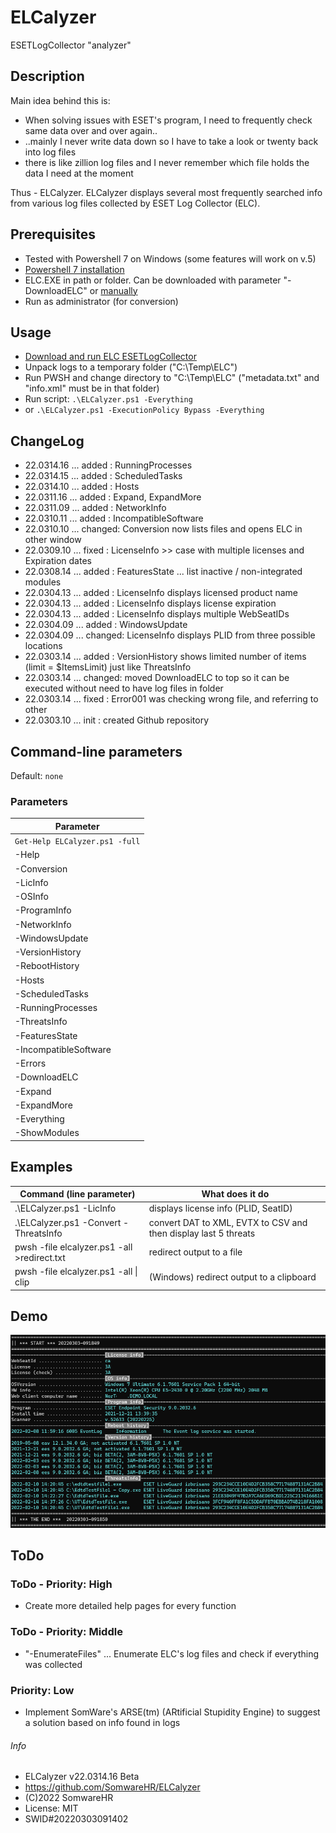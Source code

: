 # ELCalyzer

ESETLogCollector "analyzer"



## Description

Main idea behind this is:

+ When solving issues with ESET's program, I need to frequently check same data over and over again..
+ ..mainly I never write data down so I have to take a look or twenty back into log files
+ there is like zillion log files and I never remember which file holds the data I need at the moment

Thus - ELCalyzer. ELCalyzer displays several most frequently searched info from various log files collected by ESET Log Collector (ELC).



## Prerequisites

+ Tested with Powershell 7 on Windows (some features will work on v.5)
+ [Powershell 7 installation](https://docs.microsoft.com/en-us/powershell/scripting/install/installing-powershell-on-windows)
+ ELC.EXE in path or folder. Can be downloaded with parameter "-DownloadELC" or [manually](https://www.eset.com/int/support/log-collector/)
+ Run as administrator (for conversion)



## Usage

+ [Download and run ELC ESETLogCollector](https://www.eset.com/int/support/log-collector/)
+ Unpack logs to a temporary folder ("C:\Temp\ELC\")
+ Run PWSH and change directory to "C:\Temp\ELC\" ("metadata.txt" and "info.xml" must be in that folder)
+ Run script: `.\ELCalyzer.ps1 -Everything`
+    or `.\ELCalyzer.ps1 -ExecutionPolicy Bypass -Everything`



## ChangeLog

+ 22.0314.16 ... added  : RunningProcesses
+ 22.0314.15 ... added  : ScheduledTasks
+ 22.0314.10 ... added  : Hosts
+ 22.0311.16 ... added  : Expand, ExpandMore
+ 22.0311.09 ... added  : NetworkInfo
+ 22.0310.11 ... added  : IncompatibleSoftware
+ 22.0310.10 ... changed: Conversion now lists files and opens ELC in other window
+ 22.0309.10 ... fixed  : LicenseInfo >> case with multiple licenses and Expiration dates
+ 22.0308.14 ... added  : FeaturesState ... list inactive / non-integrated modules
+ 22.0304.13 ... added  : LicenseInfo displays licensed product name
+ 22.0304.13 ... added  : LicenseInfo displays license expiration
+ 22.0304.13 ... added  : LicenseInfo displays multiple WebSeatIDs
+ 22.0304.09 ... added  : WindowsUpdate
+ 22.0304.09 ... changed: LicenseInfo displays PLID from three possible locations
+ 22.0303.14 ... added  : VersionHistory shows limited number of items (limit = $ItemsLimit) just like ThreatsInfo
+ 22.0303.14 ... changed: moved DownloadELC to top so it can be executed without need to have log files in folder
+ 22.0303.14 ... fixed  : Error001 was checking wrong file, and referring to other
+ 22.0303.10 ... init   : created Github repository



## Command-line parameters

Default: `none`



### Parameters

| Parameter                      |
|--------------------------------|
| `Get-Help ELCalyzer.ps1 -full` |
| -Help                          |
| -Conversion                    |
| -LicInfo                       |
| -OSInfo                        |
| -ProgramInfo                   |
| -NetworkInfo                   |
| -WindowsUpdate                 |
| -VersionHistory                |
| -RebootHistory                 |
| -Hosts                         |
| -ScheduledTasks                |
| -RunningProcesses              |
| -ThreatsInfo                   |
| -FeaturesState                 |
| -IncompatibleSoftware          |
| -Errors                        |
| -DownloadELC                   |
| -Expand                        |
| -ExpandMore                    |
| -Everything                    |
| -ShowModules                   |



## Examples

| Command (line parameter)                    | What does it do                                                 |
|---------------------------------------------|-----------------------------------------------------------------|
| .\ELCalyzer.ps1 -LicInfo                    | displays license info (PLID, SeatID)                            |
| .\ELCalyzer.ps1 -Convert -ThreatsInfo       | convert DAT to XML, EVTX to CSV and then display last 5 threats |
| pwsh -file elcalyzer.ps1 -all >redirect.txt | redirect output to a file                                       |
| pwsh -file elcalyzer.ps1 -all \| clip       | (Windows) redirect output to a clipboard                        |



## Demo

![Output screen](ELCalyzer1.png)



## ToDo


### ToDo - Priority: High

+ Create more detailed help pages for every function


### ToDo - Priority: Middle

+ "-EnumerateFiles" ... Enumerate ELC's log files and check if everything was collected


### Priority: Low

+ Implement SomWare's ARSE(tm) (ARtificial Stupidity Engine) to suggest a solution based on info found in logs



###### Info

+ ELCalyzer v22.0314.16 Beta
+ https://github.com/SomwareHR/ELCalyzer
+ (C)2022 SomwareHR
+ License: MIT
+ SWID#20220303091402
